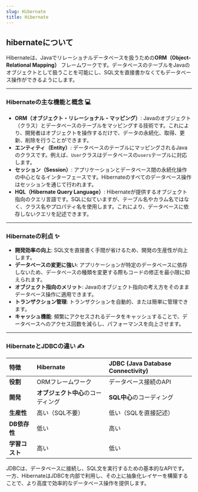 ```yaml
---
slug: Hibernate
title: Hibernate
---
```


## hibernateについて


Hibernateは、Javaでリレーショナルデータベースを扱うための**ORM（Object-Relational Mapping）** フレームワークです。データベースのテーブルをJavaのオブジェクトとして扱うことを可能にし、SQL文を直接書かなくてもデータベース操作ができるようにします。

---

### Hibernateの主な機能と概念 💻

* **ORM（オブジェクト・リレーショナル・マッピング）**:
    Javaのオブジェクト（クラス）とデータベースのテーブルをマッピングする技術です。これにより、開発者はオブジェクトを操作するだけで、データの永続化、取得、更新、削除を行うことができます。
* **エンティティ（Entity）**:
    データベースのテーブルにマッピングされるJavaのクラスです。例えば、`User`クラスはデータベースの`users`テーブルに対応します。
* **セッション（Session）**:
    アプリケーションとデータベース間の永続化操作の中心となるインターフェースです。Hibernateのすべてのデータベース操作はセッションを通じて行われます。
* **HQL（Hibernate Query Language）**:
    Hibernateが提供するオブジェクト指向のクエリ言語です。SQLに似ていますが、テーブル名やカラム名ではなく、クラス名やプロパティ名を使用します。これにより、データベースに依存しないクエリを記述できます。

---

### Hibernateの利点 ✨

* **開発効率の向上**: SQL文を直接書く手間が省けるため、開発の生産性が向上します。
* **データベースの変更に強い**: アプリケーションが特定のデータベースに依存しないため、データベースの種類を変更する際もコードの修正を最小限に抑えられます。
* **オブジェクト指向のメリット**: Javaのオブジェクト指向の考え方をそのままデータベース操作に適用できます。
* **トランザクション管理**: トランザクションを自動的、または簡単に管理できます。
* **キャッシュ機能**: 頻繁にアクセスされるデータをキャッシュすることで、データベースへのアクセス回数を減らし、パフォーマンスを向上させます。

---

### HibernateとJDBCの違い ✍️

| 特徴 | Hibernate | JDBC (Java Database Connectivity) |
| :--- | :--- | :--- |
| **役割** | ORMフレームワーク | データベース接続のAPI |
| **開発** | **オブジェクト中心**のコーディング | **SQL中心**のコーディング |
| **生産性** | 高い（SQL不要） | 低い（SQLを直接記述） |
| **DB依存性** | 低い | 高い |
| **学習コスト** | 高い | 低い |

JDBCは、データベースに接続し、SQL文を実行するための基本的なAPIです。一方、HibernateはJDBCを内部で利用し、その上に抽象化レイヤーを構築することで、より高度で効率的なデータベース操作を提供します。
